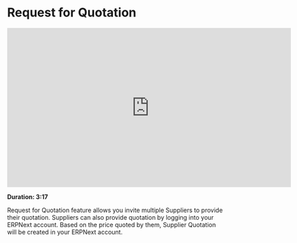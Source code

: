 <!-- add-breadcrumbs -->
# Request for Quotation

<iframe width="660" height="371" src="https://www.youtube.com/embed/q85GFvWfZGI" frameborder="0" allowfullscreen></iframe>

**Duration: 3:17**

Request for Quotation feature allows you invite multiple Suppliers to provide their quotation. Suppliers can also provide quotation by logging into your ERPNext account. Based on the price quoted by them, Supplier Quotation will be created in your ERPNext account.